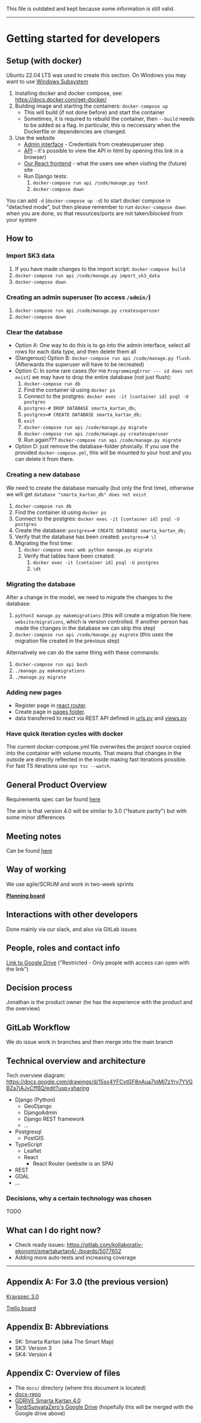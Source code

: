 This file is outdated and kept because some information is still valid.

---

# Getting started for developers

## Setup (with docker)

Ubuntu 22.04 LTS was used to create this section. On Windows you may want to use [Windows Subsystem](https://en.wikipedia.org/wiki/Windows_Subsystem_for_Linux)

1. Installing docker and docker compose, see: https://docs.docker.com/get-docker/
1. Building image and starting the containers: `docker-compose up`
   * This will build (if not done before) and start the container
   * Sometimes, it is required to rebuild the container, then `--build` needs to be added as a flag. In particular, this is neccessary when the Dockerfile or dependencies are changed.
1. Use the website
   * [Admin interface](http://localhost/admin/) - Credentials from createsuperuser step
   * [API](http://localhost/api/) - it's possible to view the API in html by opening this link in a browser)
   * [Our React frontend](http://localhost/) - what the users see when visiting the (future) site
   * Run Django tests:
     1. `docker-compose run api /code/manage.py test`
     1. `docker-compose down`

You can add `-d` (`docker-compose up -d`) to start docker compose in "detached mode", but then please remember to run `docker-compose down` when you are done, so that resources/ports are not taken/blocked from your system

## How to

### Import SK3 data

1. If you have made changes to the import script: `docker-compose build`
1. `docker-compose run api /code/manage.py import_sk3_data`
1. `docker-compose down`

### Creating an admin superuser (to access `/admin/`)

1. `docker-compose run api /code/manage.py createsuperuser`
1. `docker-compose down`

### Clear the database

* Option A: One way to do this is to go into the admin interface, select all rows for each data type, and then delete them all
* (Dangerous) Option B: `docker-compose run api /code/manage.py flush`. (Afterwards the superuser will have to be recreated)
* Option C: In some rare cases (for me `ProgrammingError --- id does not exist`) we may have to drop the entire database (not just flush):
  1. `docker-compose run db`
  1. Find the container id using `docker ps`
  1. Connect to the postgres: `docker exec -it [container id] psql -U postgres`
  1. `postgres-# DROP DATABASE smarta_kartan_db;`
  1. `postgres=# CREATE DATABASE smarta_kartan_db;`
  1. `exit`
  1. `docker-compose run api /code/manage.py migrate`
  1. `docker-compose run api /code/manage.py createsuperuser`
  1. Run again??? `docker-compose run api /code/manage.py migrate`
* Option D: just remove the database-folder phsically. If you use the provided `docker-compose.yml`, this will be mounted to your host and you can delete it from there.

### Creating a new database

We need to create the database manually (but only the first time), otherwise we will get `database "smarta_kartan_db" does not exist`
1. `docker-compose run db`
1. Find the container id using `docker ps`
1. Connect to the postgres: `docker exec -it [container id] psql -U postgres`
1. Create the database: `postgres=# CREATE DATABASE smarta_kartan_db;`
1. Verify that the database has been created: `postgres=# \l`
1. Migrating the first time:
   1. `docker-compose exec web python manage.py migrate`
   1. Verify that tables have been created:
      1. `docker exec -it [container id] psql -U postgres`
      1. `\dt`

### Migrating the database

After a change in the model, we need to migrate the changes to the database:

1. `python3 manage.py makemigrations` (this will create a migration file here: `website/migrations`, which is version controlled. If another person has made the changes in the database we can skip this step)
1. `docker-compose run api /code/manage.py migrate` (this uses the migration file created in the previous step)

Alternatively we can do the same thing with these commands:

1. `docker-compose run api bash`
1. `./manage.py makemigrations`
1. `./manage.py migrate`

### Adding new pages

- Register page in [react router](https://gitlab.com/kollaborativ-ekonomi/smartakartan4/-/blob/main/react-frontend/src/App.js).
- Create page in [pages folder](https://gitlab.com/kollaborativ-ekonomi/smartakartan4/-/tree/main/react-frontend/src/pages).
- data transferred to react via REST API defined in [urls.py](https://gitlab.com/kollaborativ-ekonomi/smartakartan4/-/blob/main/smartakartan4/urls.py) and [views.py](https://gitlab.com/kollaborativ-ekonomi/smartakartan4/-/blob/main/website/views.py)

### Have quick iteration cycles with docker
The current docker-compose.yml file overwrites the project source copied into the container with volume mounts.
That means that changes in the outside are directly reflected in the inside making fast iterations possible.
For fast TS iterations use `npx tsc --watch`.

## General Product Overview

Requirements spec can be found [here](https://gitlab.com/kollaborativ-ekonomi/docs/-/blob/main/smarta-kartan-req-spec.md)

The aim is that version 4.0 will be similar to 3.0 ("feature parity") but with some minor differences

## Meeting notes

Can be found [here](https://drive.google.com/drive/folders/1gr585Yq0tNy16csVm5dar_Ub2rE7hnvL)

## Way of working

We use agile/SCRUM and work in two-week sprints

**[Planning board](https://gitlab.com/kollaborativ-ekonomi/smartakartan4/-/boards/5077759)**

## Interactions with other developers

Done mainly via our slack, and also via GitLab issues

## People, roles and contact info

[Link to Google Drive](https://docs.google.com/spreadsheets/d/1JJy8dElqG6_5EAk4F8F5O_uArkIzjXly7_qbCxSe8UI) ("Restricted - Only people with access can open with the link")

## Decision process

Jonathan is the product owner (he has the experience with the product and the overview)

## GitLab Workflow

We do issue work in branches and then merge into the main branch

## Technical overview and architecture

Tech overview diagram: https://docs.google.com/drawings/d/15sx4YFCvtGF8nAua7IqMI7zYry7YVGBZa7iAJvCffBQ/edit?usp=sharing

* Django (Python)
  * GeoDjango
  * DjangoAdmin
  * Django REST framework
  * ...
* Postgresql
  * PostGIS
* TypeScript
  * Leaflet
  * React
    * React Router (website is an SPA)
* REST
* GDAL
* ...

### Decisions, why a certain technology was chosen

TODO

## What can I do right now?

* Check ready issues: https://gitlab.com/kollaborativ-ekonomi/smartakartan4/-/boards/5077652
* Adding more auto-tests and increasing coverage


***

## Appendix A: For 3.0 (the previous version)

[Kravspec 3.0](https://docs.google.com/document/d/1MerETncgN8kq5oeXADo5M_3h4R3SN-02BW9_AoC-X7c/edit)

[Trello board](https://trello.com/b/5rDw6kzZ/sk-30-development)

## Appendix B: Abbreviations

* SK: Smarta Kartan (aka The Smart Map)
* SK3: Version 3
* SK4: Version 4

## Appendix C: Overview of files

* The `docs/` directory (where this document is located)
* [docs-repo](https://gitlab.com/kollaborativ-ekonomi/docs/)
* [GDRIVE Smarta Kartan 4.0](https://drive.google.com/drive/folders/15xD7PqmqnNJkf_RsjQqBVDT2auBkkfuN)
* [Tord/SunyataZero's Google Drive](https://drive.google.com/drive/u/0/folders/1c3vxplDZns8zA4BI6KdN6nwKnsjJA2cJ) (hopefully this will be merged with the Google drive above)
